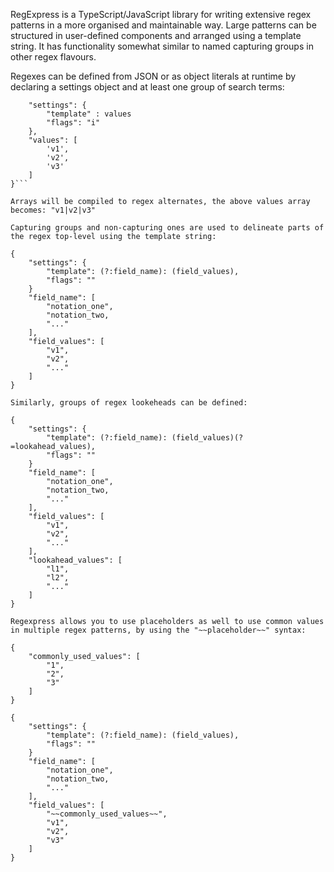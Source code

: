 RegExpress is a TypeScript/JavaScript library for writing extensive regex patterns in a more organised and maintainable way. Large patterns can be structured in user-defined components and arranged using a template string. It has functionality somewhat similar to named capturing groups in other regex flavours.

Regexes can be defined from JSON or as object literals at runtime by declaring a settings object and at least one group of search terms:

```javascript{
    "settings": {
        "template" : values
        "flags": "i"
    },
    "values": [
        'v1',
        'v2',
        'v3'
    ]
}```

Arrays will be compiled to regex alternates, the above values array becomes: "v1|v2|v3"

Capturing groups and non-capturing ones are used to delineate parts of the regex top-level using the template string:

{
    "settings": {
        "template": (?:field_name): (field_values),
        "flags": ""
    }
    "field_name": [
        "notation_one",
        "notation_two,
        "..."
    ],
    "field_values": [
        "v1",
        "v2",
        "..."
    ]
}

Similarly, groups of regex lookeheads can be defined:

{
    "settings": {
        "template": (?:field_name): (field_values)(?=lookahead_values),
        "flags": ""
    }
    "field_name": [
        "notation_one",
        "notation_two,
        "..."
    ],
    "field_values": [
        "v1",
        "v2",
        "..."
    ],
    "lookahead_values": [
        "l1",
        "l2",
        "..."
    ]
}

Regexpress allows you to use placeholders as well to use common values in multiple regex patterns, by using the "~~placeholder~~" syntax:

{
    "commonly_used_values": [
        "1",
        "2",
        "3"
    ]
}

{
    "settings": {
        "template": (?:field_name): (field_values),
        "flags": ""
    }
    "field_name": [
        "notation_one",
        "notation_two,
        "..."
    ],
    "field_values": [
        "~~commonly_used_values~~",
        "v1",
        "v2",
        "v3"
    ]
}